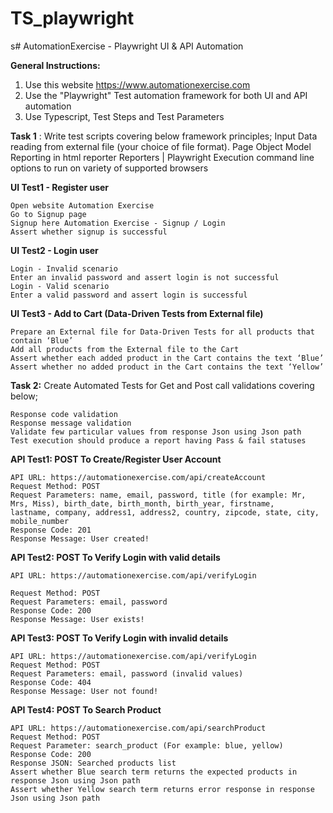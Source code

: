 # TS_playwright


s# AutomationExercise - Playwright UI & API Automation

**General Instructions:**

1. Use this website https://www.automationexercise.com
2. Use the "Playwright" Test automation framework for both UI and API automation
3. Use Typescript, Test Steps and Test Parameters

**Task 1** : Write test scripts covering below framework principles;
Input Data reading from external file (your choice of file format).
Page Object Model
Reporting in html reporter Reporters | Playwright
Execution command line options to run on variety of supported browsers

**UI Test1 - Register user**

```
Open website Automation Exercise
Go to Signup page
Signup here Automation Exercise - Signup / Login
Assert whether signup is successful
```
**UI Test2 - Login user**

```
Login - Invalid scenario
Enter an invalid password and assert login is not successful
Login - Valid scenario
Enter a valid password and assert login is successful
```
**UI Test3 - Add to Cart (Data-Driven Tests from External file)**

```
Prepare an External file for Data-Driven Tests for all products that contain ‘Blue’
Add all products from the External file to the Cart
Assert whether each added product in the Cart contains the text ‘Blue’
Assert whether no added product in the Cart contains the text ‘Yellow’
```


**Task 2:** Create Automated Tests for Get and Post call validations covering below;

```
Response code validation
Response message validation
Validate few particular values from response Json using Json path
Test execution should produce a report having Pass & fail statuses
```
**API Test1: POST To Create/Register User Account**

```
API URL: https://automationexercise.com/api/createAccount
Request Method: POST
Request Parameters: name, email, password, title (for example: Mr, Mrs, Miss), birth_date, birth_month, birth_year, firstname,
lastname, company, address1, address2, country, zipcode, state, city, mobile_number
Response Code: 201
Response Message: User created!
```
**API Test2: POST To Verify Login with valid details**

```
API URL: https://automationexercise.com/api/verifyLogin
```

```
Request Method: POST
Request Parameters: email, password
Response Code: 200
Response Message: User exists!
```
**API Test3: POST To Verify Login with invalid details**

```
API URL: https://automationexercise.com/api/verifyLogin
Request Method: POST
Request Parameters: email, password (invalid values)
Response Code: 404
Response Message: User not found!
```
**API Test4: POST To Search Product**

```
API URL: https://automationexercise.com/api/searchProduct
Request Method: POST
Request Parameter: search_product (For example: blue, yellow)
Response Code: 200
Response JSON: Searched products list
Assert whether Blue search term returns the expected products in response Json using Json path
Assert whether Yellow search term returns error response in response Json using Json path
```

